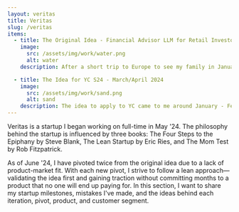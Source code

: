 ```yaml
---
layout: veritas
title: Veritas
slug: /veritas
items:
  - title: The Original Idea - Financial Advisor LLM for Retail Investors - February 2024
    image:
      src: /assets/img/work/water.png
      alt: water
    description: After a short trip to Europe to see my family in January 2024, I came back to Austin thinking about the future of domain knowledge LLMs. At a very early stage of Veritas (back then Pulse), I concluded that general-purpose LLMs were not great at answering domain-specific questions and accessing niche information online. In my view, the future lay in fine-tuning/retraining on data from specific tasks, rather than on scraped data from all over the Internet. Since I was mainly interested in Quant Finance, I started testing open-source models to see how they'd answer questions on portfolio allocation, stochastic modeling, finance/economic theories, trading considerations, and more. As expected, the results were too generic and lacked good references. My initial idea was to build an AI financial advisor by simply taking an open-source LLM and fine-tuning it using relevant websites, books, forums, and articles. I started by using Alpaca LoRA 4-bit and quickly noticed some performance issues and hallucinations when using the 7B model. Using LoRA outside of Alpaca seemed like a lot of friction back then. Alpaca was not as good as GPT-4 or Mistral's large model. I met someone who recommended using RAG (Retrieval Augmented Generation) with AnythingLLM to quickly eliminate any product risk. AnythingLLM is a nice UI where a user can emulate a domain-specific database by uploading PDFs, text files, etc., which the model of your choice will refer to in the answers. Now that the product risk had been removed, the billion-dollar question was if there was a market for it...

  - title: The Idea for YC S24 - March/April 2024
    image:
      src: /assets/img/work/sand.png
      alt: sand
    description: The idea to apply to YC came to me around January - February 2024, and luckily, I had plenty of time to prepare before the deadline. Knowing how tough startups can be 90% of the time, I was determined to first find the right cofounder. Like any founder, I tapped into my network first, but the problem was that I had changed cities too many times and didn't know any solid technical people in Austin. Although there are cases when entrepreneurs build long-lasting relationships over Zoom, I thought this option would not work for me. According to Chris Voss, you miss out on a strong emotional connection when you're not meeting people in person. For a startup where success is 99% defined by founders' determination and sheer power of will, not hanging out with one another seemed like a deal breaker to me. "Wait, there are friends you have relationships with? Doesn't matter if you work online or offline. Ask them first!" Most of my friends have legal constraints put on them by the government. The U.S. and the U.K. have some of the most absurd career limitations when it comes to visas and residence permits. Among "free" friends, I found no success either because the risk of starting something without PMF was too high for them. I didn't give up and registered on the YC co-founder matching platform, starting to "date" potential co-founders here in Austin. Soon after, I found a solid technical person, and we began working together. We brainstormed different ideas, read case studies, shared insights into LLMs, and tried to focus on defining that "acute and frequent" problem. One thing I wish I had understood better was the extreme focus on product-market fit. Coding and engineering are not the bottleneck anymore, and hence the product risk in the post-ChatGPT era is much lower than the market risk. We perhaps got too excited about the product aspect. Among many case studies, I remember reading about [Truebill's story](https://www.news.aakashg.com/p/rocket-plus-truebill), thinking that their idea was genius and simple—cancel useless subscriptions and/or negotiate new rates. I got super inspired by this and immediately suggested we build Truebill for financial products. Asset managers charge investors a monthly "subscription" for investing in their product, also known as a management fee. The idea was to look into your portfolio (multiple investment accounts), analyze how much you're paying for an ETF/Mutual Fund, and recommend the most similar product at a lower cost. Our prototype collected your investment data through Excel/Plaid and provided an actionable report showing if you're overpaying for a given category. Think of the S&P 500 index; the most liquid S&P 500 ETF is SPY, which charges you 0.09%. There is an alternative four times cheaper—SPLG, a tracking index ETF by State Street that charges 0.02%. Both ETFs perform the exact same function, and even though SPLG is less liquid, it shouldn't matter if you're investing long-term. Thus, there is a clear, cost-effective solution to your problem.
---
```


<p>
Veritas is a startup I began working on full-time in May '24. The philosophy behind the startup is influenced by three books: The Four Steps to the Epiphany by Steve Blank, The Lean Startup by Eric Ries, and The Mom Test by Rob Fitzpatrick.
</p>

<p>
As of June '24, I have pivoted twice from the original idea due to a lack of product-market fit. With each new pivot, I strive to follow a lean approach—validating the idea first and gaining traction without committing months to a product that no one will end up paying for. In this section, I want to share my startup milestones, mistakes I've made, and the ideas behind each iteration, pivot, product, and customer segment.
</p>
